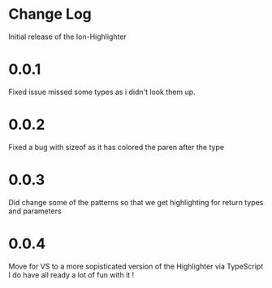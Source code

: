 # Change Log

Initial release of the Ion-Highlighter

# 0.0.1 #

Fixed issue missed some types as i didn't look them up.

# 0.0.2 #

Fixed a bug with sizeof as it has colored the paren after the type

# 0.0.3 #

Did change some of the patterns so that we get highlighting for return types and parameters

# 0.0.4 #

Move for VS to a more sopisticated version of the Highlighter via TypeScript
I do have all ready a lot of fun with it !
